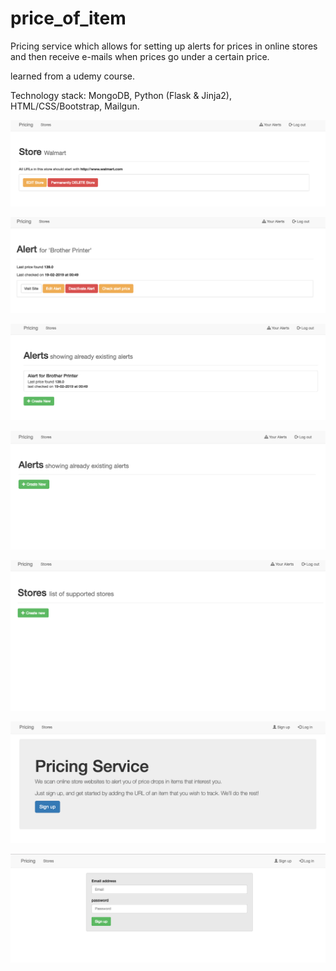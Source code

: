 # price_of_item

Pricing service which allows for setting up alerts for prices in online stores and then receive e-mails when prices go under a certain price.

learned from a udemy course.

Technology stack: MongoDB, Python (Flask & Jinja2), HTML/CSS/Bootstrap, Mailgun.




![screenshots](/readme-files/1.png)

![screenshots](/readme-files/2.png)

![screenshots](/readme-files/3.png)

![screenshots](/readme-files/4.png)

![screenshots](/readme-files/5.png)

![screenshots](/readme-files/6.png)

![screenshots](/readme-files/7.png)

